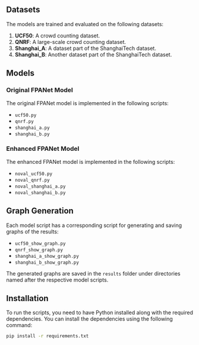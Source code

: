 
## Datasets

The models are trained and evaluated on the following datasets:

1. **UCF50**: A crowd counting dataset.
2. **QNRF**: A large-scale crowd counting dataset.
3. **Shanghai_A**: A dataset part of the ShanghaiTech dataset.
4. **Shanghai_B**: Another dataset part of the ShanghaiTech dataset.

## Models

### Original FPANet Model

The original FPANet model is implemented in the following scripts:

- `ucf50.py`
- `qnrf.py`
- `shanghai_a.py`
- `shanghai_b.py`

### Enhanced FPANet Model

The enhanced FPANet model is implemented in the following scripts:

- `noval_ucf50.py`
- `noval_qnrf.py`
- `noval_shanghai_a.py`
- `noval_shanghai_b.py`

## Graph Generation

Each model script has a corresponding script for generating and saving graphs of the results:

- `ucf50_show_graph.py`
- `qnrf_show_graph.py`
- `shanghai_a_show_graph.py`
- `shanghai_b_show_graph.py`

The generated graphs are saved in the `results` folder under directories named after the respective model scripts.

## Installation

To run the scripts, you need to have Python installed along with the required dependencies. You can install the dependencies using the following command:

```sh
pip install -r requirements.txt
